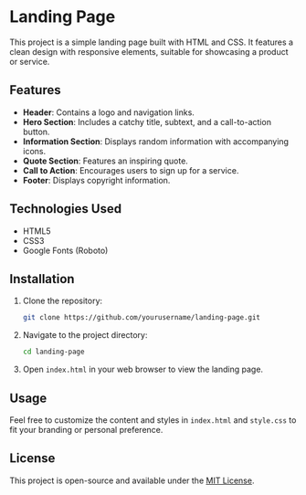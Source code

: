 # Landing Page

This project is a simple landing page built with HTML and CSS. It features a clean design with responsive elements, suitable for showcasing a product or service.

## Features

- **Header**: Contains a logo and navigation links.
- **Hero Section**: Includes a catchy title, subtext, and a call-to-action button.
- **Information Section**: Displays random information with accompanying icons.
- **Quote Section**: Features an inspiring quote.
- **Call to Action**: Encourages users to sign up for a service.
- **Footer**: Displays copyright information.

## Technologies Used

- HTML5
- CSS3
- Google Fonts (Roboto)

## Installation

1. Clone the repository:
   ```bash
   git clone https://github.com/yourusername/landing-page.git
   ```
2. Navigate to the project directory:
   ```bash
   cd landing-page
   ```
3. Open `index.html` in your web browser to view the landing page.

## Usage

Feel free to customize the content and styles in `index.html` and `style.css` to fit your branding or personal preference.

## License

This project is open-source and available under the [MIT License](LICENSE).
